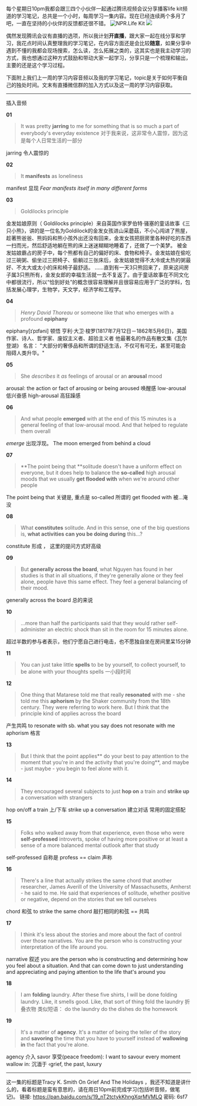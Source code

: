 每个星期日10pm我都会跟三四个小伙伴一起通过腾讯视频会议分享播客life kit频道的学习笔记，总共是一个小时，每周学习一集内容。现在已经连续两个多月了吧，一直在坚持的小伙伴的反馈都还很不错。
![NPR.Life Kit](./_image/2020-12-14-20-09-23.png)
![](./_image/2020-12-14-19-52-23.png)

偶然发现腾讯会议有直播的选项，所以我计划**开直播**，跟大家一起在线分享和学习，我花点时间认真整理我的学习笔记，在内容方面还是会比较**随意**，如果分享中遇到不懂的我都会现场搜索，怎么读，怎么拓展之类的，这其实也是我主动学习的方式，我也想通过这种方式鼓励和带动大家一起学习，分享只是一个梳理和输出，主要的还是这个学习过程。 

下面附上我们上一周的学习内容音频以及我的学习笔记，topic是关于如何平衡自己的独处时间。文末有直播微信群的加入方式以及这一周的学习内容获取。 
- - - 
插入音频

**01**
>It was pretty **jarring** to me for something that is so much a part of everybody's everyday existence
对于我来说，这非常令人震惊，因为这是每个人日常生活的一部分

jarring  令人震惊的

**02**
>It **manifests** as loneliness

manifest 显现
 *Fear manifests itself in many different forms*

**03**
> Goldilocks principle

金发姑娘原则（ Goldilocks principle）来自英国作家罗伯特·骚塞的童话故事《三只小熊》，讲的是一位名为Goldilock的金发女孩进山采蘑菇，不小心闯进了熊屋，趁著熊爸爸、熊妈妈和熊小孩外出还没有回来，金发女孩把厨房里各种好吃的东西一扫而光，然后舒适地躺在熊的床上迷迷糊糊地睡着了，还做了一个美梦。
被金发姑娘霸占的房子中，每个熊都有自己的偏好的床、食物和椅子。金发姑娘在偷吃过三碗粥、偷坐过三把椅子、偷躺过三张床后，金发姑娘觉得不太冷或太热的粥最好、不太大或太小的床和椅子最舒适。
……直到有一天3只熊回来了，原来这间房子属3只熊所有，金发女郎的幸福生活就一去不复返了。由于童话故事在不同文化中都很流行，所以“恰到好处”的概念很容易理解并且很容易应用于广泛的学科，包括发展心理学，生物学，天文学，经济学和工程学。

**04**
> *Henry David Thoreau*  or someone like that who emerges with a profound **epiphany**

epiphany[ɪˈpɪfəni]  顿悟 
亨利·大卫·梭罗(1817年7月12日－1862年5月6日)，美国作家、诗人、哲学家、废奴主义者、超验主义者
他最著名的作品有散文集《瓦尔登湖》
名言： "大部分的奢侈品和所谓的舒适生活，不仅可有可无，甚至可能会阻碍人类升华。"

**05**
>She  *describes*  it  *as*  feelings of arousal or an **arousal** mood

arousal: the action or fact of arousing or being aroused 唤醒感
low-arousal 低兴奋感
high-arousal 高狂躁感

**06**
>And what people **emerged** with at the end of this 15 minutes is a general feeling of that low-arousal mood. And that helped to regulate them overall

 *emerge*  出现浮现。 The moon emerged from behind a cloud

**07**
> **The point being that **solitude doesn't have a uniform effect on everyone, but it does help to balance the **so-called** high arousal moods that we usually **get flooded with** when we're around other people

The point being that 关键是, 重点是
so-called 所谓的
get flooded with 被…淹没

**08**
>What **constitutes** solitude. And in this sense, one of the big questions is, **what activities can you be doing during** this...?

constitute 形成 ， 这里的提问方式好高级

**09**
>But **generally across the board**, what Nguyen has found in her studies is that in all situations, if they're generally alone or they feel alone, people have this same effect. They feel a general balancing of their mood.

generally across the board 总的来说 

**10**
>...more than half the participants said that they would rather self-administer an electric shock than sit in the room for 15 minutes alone.

超过半数的参与者表示，他们宁愿自己进行电击，也不愿独自坐在房间里呆15分钟

**11**
> You can just take little **spells** to be by yourself, to collect yourself, to be alone with your thoughts
spells 一小段时间

**12**
>One thing that Matarese told me that really **resonated** with me - she told me this **aphorism** by the Shaker community from the 18th century. They were referring to work here. But I think that the principle kind of applies across the board

产生共鸣  to resonate with sb. 
what you say does not resonate with me
aphorism 格言

**13**
>But I think that the point applies** do your best to pay attention to the moment that you're in and the activity that you're doing**, and maybe - just maybe - you begin to feel alone with it.

**14**
>They encouraged several subjects to just **hop on** a train and **strike up** a conversation with strangers

hop on/off a train 上/下车 
strike up a conversation 建立对话 常用的固定搭配

**15**
>Folks who walked away from that experience, even those who were **self-professed** introverts, spoke of having more positive or at least a sense of a more balanced mental outlook after that study

self-professed 自称是
profess == claim 声称

**16**
>There's a line that actually strikes the same chord that another researcher, James Averill of the University of Massachusetts, Amherst - he said to me. He said that experiences of solitude, whether positive or negative, depend on the stories that we tell ourselves

chord 和弦 
to strike the same chord 敲打相同的和弦 == 共鸣

**17**
>I think it's less about the stories and more about the fact of control over those narratives. You are the person who is constructing your interpretation of the life around you.

narrative 叙述
you are the person who is constructing and determining how you feel about a situation. 
And that can come down to just understanding and appreciating and paying attention to the life that's around you

**18**
>I am **folding** laundry. After these five shirts, I will be done folding laundry. Like, it smells good. Like, that sort of thing
fold the laundry 折叠衣物 类似短语：
do the laundry
do the dishes 
do the homework  

**19**
>It's a matter of **agency**. It's a matter of being the teller of the story and **savoring** the time that you have to yourself instead of **wallowing in** the fact that you're alone.

agency  介入
savor  享受(peace freedom): I want to savour every moment
wallow in: 沉湎于 ‹grief, the past, luxury

- - - 
这一集的标题是Tracy K. Smith On Grief And The Holidays ，我还不知道是讲什么的，看着标题是蛮有意思的，请在周日10pm前完成学习(包括听音频，做笔记)。
链接: https://pan.baidu.com/s/19_nT2tctykKhngXqrMVMLQ  密码: 6sf7



